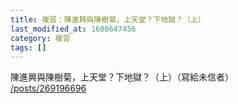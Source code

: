 ```yaml
---
title: 複習：陳進興與陳樹菊，上天堂？下地獄？（上）
last_modified_at: 1608647456
category: 複習
tags: []
---
```


<p>陳進興與陳樹菊，上天堂？下地獄？（上）（寫給未信者）<br/>
<a href="/posts/269196696" target="_blank">/posts/269196696</a></p>
<p> </p>
